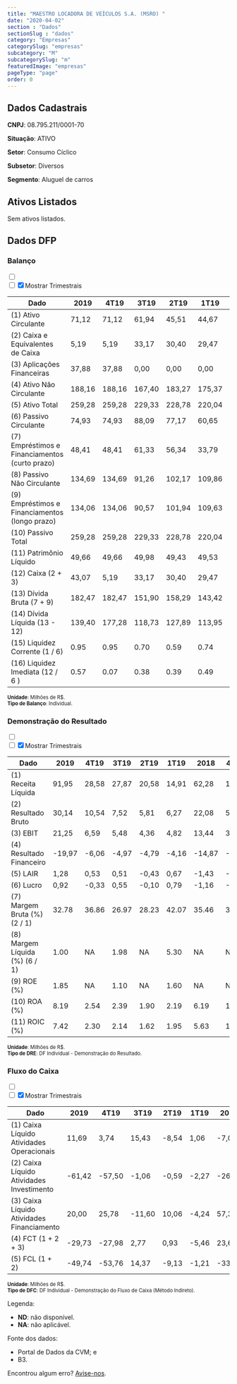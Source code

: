 ```yaml
---  
title: "MAESTRO LOCADORA DE VEÍCULOS S.A. (MSRO) "  
date: "2020-04-02"  
section : "Dados"  
sectionSlug : "dados"  
category: "Empresas"  
categorySlug: "empresas"  
subcategory: "M"  
subcategorySlug: "m"  
featuredImage: "empresas"  
pageType: "page"  
order: 0  
---
```



## Dados Cadastrais


**CNPJ**: 08.795.211/0001-70

**Situação**: ATIVO

**Setor**: Consumo Cíclico

**Subsetor**: Diversos

**Segmento**: Aluguel de carros


## Ativos Listados


Sem ativos listados.




## Dados DFP

### Balanço
  
<input type='checkbox' class='toggleCommand' id='toggleBalanco' name='toggleBalanco'>  
<div class='filter-group-balanco'>  
<div class='check_button_balanco'>  
<label for='toggleBalanco'>  
<input type='checkbox' data-filter-col='trimBalanco'><input type='checkbox' data-filter-col='trimBalanco' checked><span>Mostrar Trimestrais</span>  
</label>  
</div>  
</div>  
<div class='overflow balancoTableWrapper'>  
<table class='balancoTable'>  
<thead>  
<tr>  
<th class='dataHeader fixedLeftColumn'>Dado</th>  
<th>2019</th>  
<th class='trimHeader' data-col='trimBalanco'>4T19</th>  
<th class='trimHeader' data-col='trimBalanco'>3T19</th>  
<th class='trimHeader' data-col='trimBalanco'>2T19</th>  
<th class='trimHeader' data-col='trimBalanco'>1T19</th>  
<th>2018</th>  
<th class='trimHeader' data-col='trimBalanco'>4T18</th>  
<th class='trimHeader' data-col='trimBalanco'>3T18</th>  
<th class='trimHeader' data-col='trimBalanco'>2T18</th>  
<th class='trimHeader' data-col='trimBalanco'>1T18</th>  
<th>2017</th>  
<th class='trimHeader' data-col='trimBalanco'>4T17</th>  
<th class='trimHeader' data-col='trimBalanco'>3T17</th>  
<th class='trimHeader' data-col='trimBalanco'>2T17</th>  
<th class='trimHeader' data-col='trimBalanco'>1T17</th>  
<th>2016</th>  
<th class='trimHeader' data-col='trimBalanco'>4T16</th>  
<th class='trimHeader' data-col='trimBalanco'>3T16</th>  
<th class='trimHeader' data-col='trimBalanco'>2T16</th>  
<th class='trimHeader' data-col='trimBalanco'>1T16</th>  
<th>2015</th>  
<th class='trimHeader' data-col='trimBalanco'>4T15</th>  
<th class='trimHeader' data-col='trimBalanco'>3T15</th>  
<th class='trimHeader' data-col='trimBalanco'>2T15</th>  
<th class='trimHeader' data-col='trimBalanco'>1T15</th>  
<th>2014</th>  
<th class='trimHeader' data-col='trimBalanco'>4T14</th>  
<th class='trimHeader' data-col='trimBalanco'>3T14</th>  
<th class='trimHeader' data-col='trimBalanco'>2T14</th>  
<th class='trimHeader' data-col='trimBalanco'>1T14</th>  
<th>2013</th>  
<th class='trimHeader' data-col='trimBalanco'>4T13</th>  
<th class='trimHeader' data-col='trimBalanco'>3T13</th>  
<th class='trimHeader' data-col='trimBalanco'>2T13</th>  
<th class='trimHeader' data-col='trimBalanco'>1T13</th>  
</tr>  
</thead>  
<tbody>  
<tr class='trContaAtivo'>  
<td class='leftAlignCell rowDescription fixedLeftColumn'>(1) Ativo Circulante</td>  
<td>71,12</td>  
<td data-col='trimBalanco' class='trimData'>71,12</td>  
<td data-col='trimBalanco' class='trimData'>61,94</td>  
<td data-col='trimBalanco' class='trimData'>45,51</td>  
<td data-col='trimBalanco' class='trimData'>44,67</td>  
<td>48,80</td>  
<td data-col='trimBalanco' class='trimData'>48,80</td>  
<td data-col='trimBalanco' class='trimData'>48,80</td>  
<td data-col='trimBalanco' class='trimData'>56,36</td>  
<td data-col='trimBalanco' class='trimData'>21,11</td>  
<td>24,38</td>  
<td data-col='trimBalanco' class='trimData'>24,38</td>  
<td data-col='trimBalanco' class='trimData'>26,77</td>  
<td data-col='trimBalanco' class='trimData'>24,38</td>  
<td data-col='trimBalanco' class='trimData'>28,23</td>  
<td>21,02</td>  
<td data-col='trimBalanco' class='trimData'>21,02</td>  
<td data-col='trimBalanco' class='trimData'>25,55</td>  
<td data-col='trimBalanco' class='trimData'>27,58</td>  
<td data-col='trimBalanco' class='trimData'>30,43</td>  
<td>27,57</td>  
<td data-col='trimBalanco' class='trimData'>27,57</td>  
<td data-col='trimBalanco' class='trimData'>27,07</td>  
<td data-col='trimBalanco' class='trimData'>35,39</td>  
<td data-col='trimBalanco' class='trimData'>56,87</td>  
<td>25,52</td>  
<td data-col='trimBalanco' class='trimData'>25,52</td>  
<td data-col='trimBalanco' class='trimData'>25,52</td>  
<td data-col='trimBalanco' class='trimData'>25,52</td>  
<td data-col='trimBalanco' class='trimData'>25,52</td>  
<td>21,08</td>  
<td data-col='trimBalanco' class='trimData'>21,08</td>  
<td data-col='trimBalanco' class='trimData'>ND</td>  
<td data-col='trimBalanco' class='trimData'>ND</td>  
<td data-col='trimBalanco' class='trimData'>ND</td>  
</tr>  
<tr class='trContaAtivo'>  
<td class='leftAlignCell rowDescription fixedLeftColumn'>(2) Caixa e Equivalentes de Caixa</td>  
<td>5,19</td>  
<td data-col='trimBalanco' class='trimData'>5,19</td>  
<td data-col='trimBalanco' class='trimData'>33,17</td>  
<td data-col='trimBalanco' class='trimData'>30,40</td>  
<td data-col='trimBalanco' class='trimData'>29,47</td>  
<td>34,92</td>  
<td data-col='trimBalanco' class='trimData'>34,92</td>  
<td data-col='trimBalanco' class='trimData'>34,92</td>  
<td data-col='trimBalanco' class='trimData'>35,85</td>  
<td data-col='trimBalanco' class='trimData'>6,44</td>  
<td>11,24</td>  
<td data-col='trimBalanco' class='trimData'>11,24</td>  
<td data-col='trimBalanco' class='trimData'>11,58</td>  
<td data-col='trimBalanco' class='trimData'>11,24</td>  
<td data-col='trimBalanco' class='trimData'>8,96</td>  
<td>6,29</td>  
<td data-col='trimBalanco' class='trimData'>6,29</td>  
<td data-col='trimBalanco' class='trimData'>10,28</td>  
<td data-col='trimBalanco' class='trimData'>12,93</td>  
<td data-col='trimBalanco' class='trimData'>16,92</td>  
<td>13,34</td>  
<td data-col='trimBalanco' class='trimData'>13,34</td>  
<td data-col='trimBalanco' class='trimData'>12,91</td>  
<td data-col='trimBalanco' class='trimData'>22,21</td>  
<td data-col='trimBalanco' class='trimData'>43,18</td>  
<td>9,97</td>  
<td data-col='trimBalanco' class='trimData'>9,97</td>  
<td data-col='trimBalanco' class='trimData'>9,97</td>  
<td data-col='trimBalanco' class='trimData'>9,97</td>  
<td data-col='trimBalanco' class='trimData'>9,97</td>  
<td>7,57</td>  
<td data-col='trimBalanco' class='trimData'>7,57</td>  
<td data-col='trimBalanco' class='trimData'>ND</td>  
<td data-col='trimBalanco' class='trimData'>ND</td>  
<td data-col='trimBalanco' class='trimData'>ND</td>  
</tr>  
<tr class='trContaAtivo'>  
<td class='leftAlignCell rowDescription fixedLeftColumn'>(3) Aplicações Financeiras</td>  
<td>37,88</td>  
<td data-col='trimBalanco' class='trimData'>37,88</td>  
<td data-col='trimBalanco' class='trimData'>0,00</td>  
<td data-col='trimBalanco' class='trimData'>0,00</td>  
<td data-col='trimBalanco' class='trimData'>0,00</td>  
<td>0,00</td>  
<td data-col='trimBalanco' class='trimData'>0,00</td>  
<td data-col='trimBalanco' class='trimData'>0,00</td>  
<td data-col='trimBalanco' class='trimData'>7,42</td>  
<td data-col='trimBalanco' class='trimData'>0,90</td>  
<td>0,90</td>  
<td data-col='trimBalanco' class='trimData'>0,90</td>  
<td data-col='trimBalanco' class='trimData'>0,00</td>  
<td data-col='trimBalanco' class='trimData'>0,90</td>  
<td data-col='trimBalanco' class='trimData'>0,10</td>  
<td>0,07</td>  
<td data-col='trimBalanco' class='trimData'>0,07</td>  
<td data-col='trimBalanco' class='trimData'>0,07</td>  
<td data-col='trimBalanco' class='trimData'>0,21</td>  
<td data-col='trimBalanco' class='trimData'>0,20</td>  
<td>0,97</td>  
<td data-col='trimBalanco' class='trimData'>0,97</td>  
<td data-col='trimBalanco' class='trimData'>0,88</td>  
<td data-col='trimBalanco' class='trimData'>1,16</td>  
<td data-col='trimBalanco' class='trimData'>1,77</td>  
<td>6,61</td>  
<td data-col='trimBalanco' class='trimData'>6,61</td>  
<td data-col='trimBalanco' class='trimData'>6,61</td>  
<td data-col='trimBalanco' class='trimData'>6,61</td>  
<td data-col='trimBalanco' class='trimData'>6,61</td>  
<td>4,74</td>  
<td data-col='trimBalanco' class='trimData'>4,74</td>  
<td data-col='trimBalanco' class='trimData'>ND</td>  
<td data-col='trimBalanco' class='trimData'>ND</td>  
<td data-col='trimBalanco' class='trimData'>ND</td>  
</tr>  
<tr class='trContaAtivo'>  
<td class='leftAlignCell rowDescription fixedLeftColumn'>(4) Ativo Não Circulante</td>  
<td>188,16</td>  
<td data-col='trimBalanco' class='trimData'>188,16</td>  
<td data-col='trimBalanco' class='trimData'>167,40</td>  
<td data-col='trimBalanco' class='trimData'>183,27</td>  
<td data-col='trimBalanco' class='trimData'>175,37</td>  
<td>168,17</td>  
<td data-col='trimBalanco' class='trimData'>168,17</td>  
<td data-col='trimBalanco' class='trimData'>168,17</td>  
<td data-col='trimBalanco' class='trimData'>125,59</td>  
<td data-col='trimBalanco' class='trimData'>111,16</td>  
<td>111,94</td>  
<td data-col='trimBalanco' class='trimData'>111,94</td>  
<td data-col='trimBalanco' class='trimData'>105,61</td>  
<td data-col='trimBalanco' class='trimData'>111,94</td>  
<td data-col='trimBalanco' class='trimData'>96,40</td>  
<td>100,56</td>  
<td data-col='trimBalanco' class='trimData'>100,56</td>  
<td data-col='trimBalanco' class='trimData'>91,01</td>  
<td data-col='trimBalanco' class='trimData'>93,10</td>  
<td data-col='trimBalanco' class='trimData'>75,83</td>  
<td>80,16</td>  
<td data-col='trimBalanco' class='trimData'>80,16</td>  
<td data-col='trimBalanco' class='trimData'>81,37</td>  
<td data-col='trimBalanco' class='trimData'>81,21</td>  
<td data-col='trimBalanco' class='trimData'>75,73</td>  
<td>73,86</td>  
<td data-col='trimBalanco' class='trimData'>73,86</td>  
<td data-col='trimBalanco' class='trimData'>73,86</td>  
<td data-col='trimBalanco' class='trimData'>73,86</td>  
<td data-col='trimBalanco' class='trimData'>73,86</td>  
<td>67,86</td>  
<td data-col='trimBalanco' class='trimData'>67,86</td>  
<td data-col='trimBalanco' class='trimData'>ND</td>  
<td data-col='trimBalanco' class='trimData'>ND</td>  
<td data-col='trimBalanco' class='trimData'>ND</td>  
</tr>  
<tr class='trContaAtivo'>  
<td class='leftAlignCell rowDescription fixedLeftColumn'>(5) Ativo Total</td>  
<td>259,28</td>  
<td data-col='trimBalanco' class='trimData'>259,28</td>  
<td data-col='trimBalanco' class='trimData'>229,33</td>  
<td data-col='trimBalanco' class='trimData'>228,78</td>  
<td data-col='trimBalanco' class='trimData'>220,04</td>  
<td>216,97</td>  
<td data-col='trimBalanco' class='trimData'>216,97</td>  
<td data-col='trimBalanco' class='trimData'>216,97</td>  
<td data-col='trimBalanco' class='trimData'>181,96</td>  
<td data-col='trimBalanco' class='trimData'>132,27</td>  
<td>136,31</td>  
<td data-col='trimBalanco' class='trimData'>136,31</td>  
<td data-col='trimBalanco' class='trimData'>132,39</td>  
<td data-col='trimBalanco' class='trimData'>136,31</td>  
<td data-col='trimBalanco' class='trimData'>124,64</td>  
<td>121,58</td>  
<td data-col='trimBalanco' class='trimData'>121,58</td>  
<td data-col='trimBalanco' class='trimData'>116,56</td>  
<td data-col='trimBalanco' class='trimData'>120,68</td>  
<td data-col='trimBalanco' class='trimData'>106,26</td>  
<td>107,73</td>  
<td data-col='trimBalanco' class='trimData'>107,73</td>  
<td data-col='trimBalanco' class='trimData'>108,44</td>  
<td data-col='trimBalanco' class='trimData'>116,60</td>  
<td data-col='trimBalanco' class='trimData'>132,60</td>  
<td>99,38</td>  
<td data-col='trimBalanco' class='trimData'>99,38</td>  
<td data-col='trimBalanco' class='trimData'>99,38</td>  
<td data-col='trimBalanco' class='trimData'>99,38</td>  
<td data-col='trimBalanco' class='trimData'>99,38</td>  
<td>88,94</td>  
<td data-col='trimBalanco' class='trimData'>88,94</td>  
<td data-col='trimBalanco' class='trimData'>ND</td>  
<td data-col='trimBalanco' class='trimData'>ND</td>  
<td data-col='trimBalanco' class='trimData'>ND</td>  
</tr>  
<tr class='trContaPassivo'>  
<td class='leftAlignCell rowDescription fixedLeftColumn'>(6) Passivo Circulante</td>  
<td>74,93</td>  
<td data-col='trimBalanco' class='trimData'>74,93</td>  
<td data-col='trimBalanco' class='trimData'>88,09</td>  
<td data-col='trimBalanco' class='trimData'>77,17</td>  
<td data-col='trimBalanco' class='trimData'>60,65</td>  
<td>51,42</td>  
<td data-col='trimBalanco' class='trimData'>51,42</td>  
<td data-col='trimBalanco' class='trimData'>51,42</td>  
<td data-col='trimBalanco' class='trimData'>56,31</td>  
<td data-col='trimBalanco' class='trimData'>42,14</td>  
<td>42,62</td>  
<td data-col='trimBalanco' class='trimData'>42,62</td>  
<td data-col='trimBalanco' class='trimData'>41,16</td>  
<td data-col='trimBalanco' class='trimData'>42,62</td>  
<td data-col='trimBalanco' class='trimData'>30,84</td>  
<td>26,15</td>  
<td data-col='trimBalanco' class='trimData'>26,15</td>  
<td data-col='trimBalanco' class='trimData'>27,18</td>  
<td data-col='trimBalanco' class='trimData'>26,70</td>  
<td data-col='trimBalanco' class='trimData'>21,36</td>  
<td>20,67</td>  
<td data-col='trimBalanco' class='trimData'>20,67</td>  
<td data-col='trimBalanco' class='trimData'>20,26</td>  
<td data-col='trimBalanco' class='trimData'>22,03</td>  
<td data-col='trimBalanco' class='trimData'>30,45</td>  
<td>37,73</td>  
<td data-col='trimBalanco' class='trimData'>37,73</td>  
<td data-col='trimBalanco' class='trimData'>37,73</td>  
<td data-col='trimBalanco' class='trimData'>37,73</td>  
<td data-col='trimBalanco' class='trimData'>37,73</td>  
<td>39,49</td>  
<td data-col='trimBalanco' class='trimData'>39,49</td>  
<td data-col='trimBalanco' class='trimData'>ND</td>  
<td data-col='trimBalanco' class='trimData'>ND</td>  
<td data-col='trimBalanco' class='trimData'>ND</td>  
</tr>  
<tr class='trContaPassivo'>  
<td class='leftAlignCell rowDescription fixedLeftColumn'>(7) Empréstimos e Financiamentos (curto prazo)</td>  
<td>48,41</td>  
<td data-col='trimBalanco' class='trimData'>48,41</td>  
<td data-col='trimBalanco' class='trimData'>61,33</td>  
<td data-col='trimBalanco' class='trimData'>56,34</td>  
<td data-col='trimBalanco' class='trimData'>33,79</td>  
<td>27,31</td>  
<td data-col='trimBalanco' class='trimData'>27,31</td>  
<td data-col='trimBalanco' class='trimData'>27,31</td>  
<td data-col='trimBalanco' class='trimData'>40,83</td>  
<td data-col='trimBalanco' class='trimData'>35,45</td>  
<td>33,25</td>  
<td data-col='trimBalanco' class='trimData'>33,25</td>  
<td data-col='trimBalanco' class='trimData'>28,16</td>  
<td data-col='trimBalanco' class='trimData'>33,25</td>  
<td data-col='trimBalanco' class='trimData'>23,80</td>  
<td>23,26</td>  
<td data-col='trimBalanco' class='trimData'>23,26</td>  
<td data-col='trimBalanco' class='trimData'>23,63</td>  
<td data-col='trimBalanco' class='trimData'>23,18</td>  
<td data-col='trimBalanco' class='trimData'>18,31</td>  
<td>17,01</td>  
<td data-col='trimBalanco' class='trimData'>17,01</td>  
<td data-col='trimBalanco' class='trimData'>16,83</td>  
<td data-col='trimBalanco' class='trimData'>18,59</td>  
<td data-col='trimBalanco' class='trimData'>24,97</td>  
<td>34,98</td>  
<td data-col='trimBalanco' class='trimData'>34,98</td>  
<td data-col='trimBalanco' class='trimData'>34,98</td>  
<td data-col='trimBalanco' class='trimData'>34,98</td>  
<td data-col='trimBalanco' class='trimData'>34,98</td>  
<td>37,91</td>  
<td data-col='trimBalanco' class='trimData'>37,91</td>  
<td data-col='trimBalanco' class='trimData'>ND</td>  
<td data-col='trimBalanco' class='trimData'>ND</td>  
<td data-col='trimBalanco' class='trimData'>ND</td>  
</tr>  
<tr class='trContaPassivo'>  
<td class='leftAlignCell rowDescription fixedLeftColumn'>(8) Passivo Não Circulante</td>  
<td>134,69</td>  
<td data-col='trimBalanco' class='trimData'>134,69</td>  
<td data-col='trimBalanco' class='trimData'>91,26</td>  
<td data-col='trimBalanco' class='trimData'>102,17</td>  
<td data-col='trimBalanco' class='trimData'>109,86</td>  
<td>116,81</td>  
<td data-col='trimBalanco' class='trimData'>116,81</td>  
<td data-col='trimBalanco' class='trimData'>116,81</td>  
<td data-col='trimBalanco' class='trimData'>75,75</td>  
<td data-col='trimBalanco' class='trimData'>39,50</td>  
<td>43,79</td>  
<td data-col='trimBalanco' class='trimData'>43,79</td>  
<td data-col='trimBalanco' class='trimData'>41,09</td>  
<td data-col='trimBalanco' class='trimData'>43,79</td>  
<td data-col='trimBalanco' class='trimData'>43,89</td>  
<td>45,91</td>  
<td data-col='trimBalanco' class='trimData'>45,91</td>  
<td data-col='trimBalanco' class='trimData'>55,84</td>  
<td data-col='trimBalanco' class='trimData'>59,46</td>  
<td data-col='trimBalanco' class='trimData'>49,50</td>  
<td>50,36</td>  
<td data-col='trimBalanco' class='trimData'>50,36</td>  
<td data-col='trimBalanco' class='trimData'>46,98</td>  
<td data-col='trimBalanco' class='trimData'>50,86</td>  
<td data-col='trimBalanco' class='trimData'>55,96</td>  
<td>16,27</td>  
<td data-col='trimBalanco' class='trimData'>16,27</td>  
<td data-col='trimBalanco' class='trimData'>16,27</td>  
<td data-col='trimBalanco' class='trimData'>16,27</td>  
<td data-col='trimBalanco' class='trimData'>16,27</td>  
<td>26,57</td>  
<td data-col='trimBalanco' class='trimData'>26,57</td>  
<td data-col='trimBalanco' class='trimData'>ND</td>  
<td data-col='trimBalanco' class='trimData'>ND</td>  
<td data-col='trimBalanco' class='trimData'>ND</td>  
</tr>  
<tr class='trContaPassivo'>  
<td class='leftAlignCell rowDescription fixedLeftColumn'>(9) Empréstimos e Financiamentos (longo prazo)</td>  
<td>134,06</td>  
<td data-col='trimBalanco' class='trimData'>134,06</td>  
<td data-col='trimBalanco' class='trimData'>90,57</td>  
<td data-col='trimBalanco' class='trimData'>101,94</td>  
<td data-col='trimBalanco' class='trimData'>109,63</td>  
<td>116,53</td>  
<td data-col='trimBalanco' class='trimData'>116,53</td>  
<td data-col='trimBalanco' class='trimData'>116,53</td>  
<td data-col='trimBalanco' class='trimData'>75,30</td>  
<td data-col='trimBalanco' class='trimData'>39,03</td>  
<td>43,32</td>  
<td data-col='trimBalanco' class='trimData'>43,32</td>  
<td data-col='trimBalanco' class='trimData'>41,07</td>  
<td data-col='trimBalanco' class='trimData'>43,32</td>  
<td data-col='trimBalanco' class='trimData'>43,85</td>  
<td>45,81</td>  
<td data-col='trimBalanco' class='trimData'>45,81</td>  
<td data-col='trimBalanco' class='trimData'>51,06</td>  
<td data-col='trimBalanco' class='trimData'>55,57</td>  
<td data-col='trimBalanco' class='trimData'>46,38</td>  
<td>47,98</td>  
<td data-col='trimBalanco' class='trimData'>47,98</td>  
<td data-col='trimBalanco' class='trimData'>46,87</td>  
<td data-col='trimBalanco' class='trimData'>50,75</td>  
<td data-col='trimBalanco' class='trimData'>55,71</td>  
<td>16,03</td>  
<td data-col='trimBalanco' class='trimData'>16,03</td>  
<td data-col='trimBalanco' class='trimData'>16,03</td>  
<td data-col='trimBalanco' class='trimData'>16,03</td>  
<td data-col='trimBalanco' class='trimData'>16,03</td>  
<td>26,32</td>  
<td data-col='trimBalanco' class='trimData'>26,32</td>  
<td data-col='trimBalanco' class='trimData'>ND</td>  
<td data-col='trimBalanco' class='trimData'>ND</td>  
<td data-col='trimBalanco' class='trimData'>ND</td>  
</tr>  
<tr class='trContaPassivo'>  
<td class='leftAlignCell rowDescription fixedLeftColumn'>(10) Passivo Total</td>  
<td>259,28</td>  
<td data-col='trimBalanco' class='trimData'>259,28</td>  
<td data-col='trimBalanco' class='trimData'>229,33</td>  
<td data-col='trimBalanco' class='trimData'>228,78</td>  
<td data-col='trimBalanco' class='trimData'>220,04</td>  
<td>216,97</td>  
<td data-col='trimBalanco' class='trimData'>216,97</td>  
<td data-col='trimBalanco' class='trimData'>216,97</td>  
<td data-col='trimBalanco' class='trimData'>181,96</td>  
<td data-col='trimBalanco' class='trimData'>132,27</td>  
<td>136,31</td>  
<td data-col='trimBalanco' class='trimData'>136,31</td>  
<td data-col='trimBalanco' class='trimData'>132,39</td>  
<td data-col='trimBalanco' class='trimData'>136,31</td>  
<td data-col='trimBalanco' class='trimData'>124,64</td>  
<td>121,58</td>  
<td data-col='trimBalanco' class='trimData'>121,58</td>  
<td data-col='trimBalanco' class='trimData'>116,56</td>  
<td data-col='trimBalanco' class='trimData'>120,68</td>  
<td data-col='trimBalanco' class='trimData'>106,26</td>  
<td>107,73</td>  
<td data-col='trimBalanco' class='trimData'>107,73</td>  
<td data-col='trimBalanco' class='trimData'>108,44</td>  
<td data-col='trimBalanco' class='trimData'>116,60</td>  
<td data-col='trimBalanco' class='trimData'>132,60</td>  
<td>99,38</td>  
<td data-col='trimBalanco' class='trimData'>99,38</td>  
<td data-col='trimBalanco' class='trimData'>99,38</td>  
<td data-col='trimBalanco' class='trimData'>99,38</td>  
<td data-col='trimBalanco' class='trimData'>99,38</td>  
<td>88,94</td>  
<td data-col='trimBalanco' class='trimData'>88,94</td>  
<td data-col='trimBalanco' class='trimData'>ND</td>  
<td data-col='trimBalanco' class='trimData'>ND</td>  
<td data-col='trimBalanco' class='trimData'>ND</td>  
</tr>  
<tr class='trContaPassivo'>  
<td class='leftAlignCell rowDescription fixedLeftColumn'>(11) Patrimônio Líquido</td>  
<td>49,66</td>  
<td data-col='trimBalanco' class='trimData'>49,66</td>  
<td data-col='trimBalanco' class='trimData'>49,98</td>  
<td data-col='trimBalanco' class='trimData'>49,43</td>  
<td data-col='trimBalanco' class='trimData'>49,53</td>  
<td>48,74</td>  
<td data-col='trimBalanco' class='trimData'>48,74</td>  
<td data-col='trimBalanco' class='trimData'>48,74</td>  
<td data-col='trimBalanco' class='trimData'>49,89</td>  
<td data-col='trimBalanco' class='trimData'>50,63</td>  
<td>49,90</td>  
<td data-col='trimBalanco' class='trimData'>49,90</td>  
<td data-col='trimBalanco' class='trimData'>50,14</td>  
<td data-col='trimBalanco' class='trimData'>49,90</td>  
<td data-col='trimBalanco' class='trimData'>49,90</td>  
<td>49,52</td>  
<td data-col='trimBalanco' class='trimData'>49,52</td>  
<td data-col='trimBalanco' class='trimData'>33,55</td>  
<td data-col='trimBalanco' class='trimData'>34,52</td>  
<td data-col='trimBalanco' class='trimData'>35,40</td>  
<td>36,70</td>  
<td data-col='trimBalanco' class='trimData'>36,70</td>  
<td data-col='trimBalanco' class='trimData'>41,20</td>  
<td data-col='trimBalanco' class='trimData'>43,71</td>  
<td data-col='trimBalanco' class='trimData'>46,20</td>  
<td>45,38</td>  
<td data-col='trimBalanco' class='trimData'>45,38</td>  
<td data-col='trimBalanco' class='trimData'>45,38</td>  
<td data-col='trimBalanco' class='trimData'>45,38</td>  
<td data-col='trimBalanco' class='trimData'>45,38</td>  
<td>22,88</td>  
<td data-col='trimBalanco' class='trimData'>22,88</td>  
<td data-col='trimBalanco' class='trimData'>ND</td>  
<td data-col='trimBalanco' class='trimData'>ND</td>  
<td data-col='trimBalanco' class='trimData'>ND</td>  
</tr>  
<tr>  
<td class='leftAlignCell rowDescription fixedLeftColumn'>(12) Caixa (2 + 3)</td>  
<td class='positiveNumber'>43,07</td>  
<td class='positiveNumber trimData' data-col='trimBalanco'>5,19</td>  
<td class='positiveNumber trimData' data-col='trimBalanco'>33,17</td>  
<td class='positiveNumber trimData' data-col='trimBalanco'>30,40</td>  
<td class='positiveNumber trimData' data-col='trimBalanco'>29,47</td>  
<td class='positiveNumber'>34,92</td>  
<td class='positiveNumber trimData' data-col='trimBalanco'>34,92</td>  
<td class='positiveNumber trimData' data-col='trimBalanco'>34,92</td>  
<td class='positiveNumber trimData' data-col='trimBalanco'>35,85</td>  
<td class='positiveNumber trimData' data-col='trimBalanco'>6,44</td>  
<td class='positiveNumber'>12,14</td>  
<td class='positiveNumber trimData' data-col='trimBalanco'>11,24</td>  
<td class='positiveNumber trimData' data-col='trimBalanco'>11,58</td>  
<td class='positiveNumber trimData' data-col='trimBalanco'>11,24</td>  
<td class='positiveNumber trimData' data-col='trimBalanco'>8,96</td>  
<td class='positiveNumber'>6,37</td>  
<td class='positiveNumber trimData' data-col='trimBalanco'>6,29</td>  
<td class='positiveNumber trimData' data-col='trimBalanco'>10,28</td>  
<td class='positiveNumber trimData' data-col='trimBalanco'>12,93</td>  
<td class='positiveNumber trimData' data-col='trimBalanco'>16,92</td>  
<td class='positiveNumber'>14,31</td>  
<td class='positiveNumber trimData' data-col='trimBalanco'>13,34</td>  
<td class='positiveNumber trimData' data-col='trimBalanco'>12,91</td>  
<td class='positiveNumber trimData' data-col='trimBalanco'>22,21</td>  
<td class='positiveNumber trimData' data-col='trimBalanco'>43,18</td>  
<td class='positiveNumber'>16,58</td>  
<td class='positiveNumber trimData' data-col='trimBalanco'>9,97</td>  
<td class='positiveNumber trimData' data-col='trimBalanco'>9,97</td>  
<td class='positiveNumber trimData' data-col='trimBalanco'>9,97</td>  
<td class='positiveNumber trimData' data-col='trimBalanco'>9,97</td>  
<td class='positiveNumber'>12,31</td>  
<td class='positiveNumber trimData' data-col='trimBalanco'>7,57</td>  
<td data-col='trimBalanco' class='trimData'>ND</td>  
<td data-col='trimBalanco' class='trimData'>ND</td>  
<td data-col='trimBalanco' class='trimData'>ND</td>  
</tr>  
<tr class='trDividaBruta'>  
<td class='leftAlignCell rowDescription fixedLeftColumn'>(13) Dívida Bruta (7 + 9)</td>  
<td class='negativeNumber'>182,47</td>  
<td class='negativeNumber trimData' data-col='trimBalanco'>182,47</td>  
<td class='negativeNumber trimData' data-col='trimBalanco'>151,90</td>  
<td class='negativeNumber trimData' data-col='trimBalanco'>158,29</td>  
<td class='negativeNumber trimData' data-col='trimBalanco'>143,42</td>  
<td class='negativeNumber'>143,84</td>  
<td class='negativeNumber trimData' data-col='trimBalanco'>143,84</td>  
<td class='negativeNumber trimData' data-col='trimBalanco'>143,84</td>  
<td class='negativeNumber trimData' data-col='trimBalanco'>116,12</td>  
<td class='negativeNumber trimData' data-col='trimBalanco'>74,48</td>  
<td class='negativeNumber'>76,57</td>  
<td class='negativeNumber trimData' data-col='trimBalanco'>76,57</td>  
<td class='negativeNumber trimData' data-col='trimBalanco'>69,24</td>  
<td class='negativeNumber trimData' data-col='trimBalanco'>76,57</td>  
<td class='negativeNumber trimData' data-col='trimBalanco'>67,65</td>  
<td class='negativeNumber'>69,07</td>  
<td class='negativeNumber trimData' data-col='trimBalanco'>69,07</td>  
<td class='negativeNumber trimData' data-col='trimBalanco'>74,69</td>  
<td class='negativeNumber trimData' data-col='trimBalanco'>78,75</td>  
<td class='negativeNumber trimData' data-col='trimBalanco'>64,69</td>  
<td class='negativeNumber'>64,99</td>  
<td class='negativeNumber trimData' data-col='trimBalanco'>64,99</td>  
<td class='negativeNumber trimData' data-col='trimBalanco'>63,70</td>  
<td class='negativeNumber trimData' data-col='trimBalanco'>69,34</td>  
<td class='negativeNumber trimData' data-col='trimBalanco'>80,68</td>  
<td class='negativeNumber'>51,00</td>  
<td class='negativeNumber trimData' data-col='trimBalanco'>51,00</td>  
<td class='negativeNumber trimData' data-col='trimBalanco'>51,00</td>  
<td class='negativeNumber trimData' data-col='trimBalanco'>51,00</td>  
<td class='negativeNumber trimData' data-col='trimBalanco'>51,00</td>  
<td class='negativeNumber'>64,22</td>  
<td class='negativeNumber trimData' data-col='trimBalanco'>64,22</td>  
<td data-col='trimBalanco' class='trimData'>ND</td>  
<td data-col='trimBalanco' class='trimData'>ND</td>  
<td data-col='trimBalanco' class='trimData'>ND</td>  
</tr>  
<tr>  
<td class='leftAlignCell rowDescription fixedLeftColumn'>(14) Dívida Líquida  (13 - 12)</td>  
<td class='negativeNumber'>139,40</td>  
<td class='negativeNumber trimData' data-col='trimBalanco'>177,28</td>  
<td class='negativeNumber trimData' data-col='trimBalanco'>118,73</td>  
<td class='negativeNumber trimData' data-col='trimBalanco'>127,89</td>  
<td class='negativeNumber trimData' data-col='trimBalanco'>113,95</td>  
<td class='negativeNumber'>108,91</td>  
<td class='negativeNumber trimData' data-col='trimBalanco'>108,91</td>  
<td class='negativeNumber trimData' data-col='trimBalanco'>108,91</td>  
<td class='negativeNumber trimData' data-col='trimBalanco'>80,28</td>  
<td class='negativeNumber trimData' data-col='trimBalanco'>68,04</td>  
<td class='negativeNumber'>64,43</td>  
<td class='negativeNumber trimData' data-col='trimBalanco'>65,33</td>  
<td class='negativeNumber trimData' data-col='trimBalanco'>57,66</td>  
<td class='negativeNumber trimData' data-col='trimBalanco'>65,33</td>  
<td class='negativeNumber trimData' data-col='trimBalanco'>58,68</td>  
<td class='negativeNumber'>62,70</td>  
<td class='negativeNumber trimData' data-col='trimBalanco'>62,78</td>  
<td class='negativeNumber trimData' data-col='trimBalanco'>64,41</td>  
<td class='negativeNumber trimData' data-col='trimBalanco'>65,82</td>  
<td class='negativeNumber trimData' data-col='trimBalanco'>47,77</td>  
<td class='negativeNumber'>50,69</td>  
<td class='negativeNumber trimData' data-col='trimBalanco'>51,65</td>  
<td class='negativeNumber trimData' data-col='trimBalanco'>50,78</td>  
<td class='negativeNumber trimData' data-col='trimBalanco'>47,12</td>  
<td class='negativeNumber trimData' data-col='trimBalanco'>37,50</td>  
<td class='negativeNumber'>34,43</td>  
<td class='negativeNumber trimData' data-col='trimBalanco'>41,03</td>  
<td class='negativeNumber trimData' data-col='trimBalanco'>41,03</td>  
<td class='negativeNumber trimData' data-col='trimBalanco'>41,03</td>  
<td class='negativeNumber trimData' data-col='trimBalanco'>41,03</td>  
<td class='negativeNumber'>51,91</td>  
<td class='negativeNumber trimData' data-col='trimBalanco'>56,65</td>  
<td data-col='trimBalanco' class='trimData'>ND</td>  
<td data-col='trimBalanco' class='trimData'>ND</td>  
<td data-col='trimBalanco' class='trimData'>ND</td>  
</tr>  
<tr>  
<td class='leftAlignCell rowDescription fixedLeftColumn'>(15) Liquidez Corrente (1 / 6)</td>  
<td>0.95</td>  
<td data-col='trimBalanco' class='trimData'>0.95</td>  
<td data-col='trimBalanco' class='trimData'>0.70</td>  
<td data-col='trimBalanco' class='trimData'>0.59</td>  
<td data-col='trimBalanco' class='trimData'>0.74</td>  
<td>0.95</td>  
<td data-col='trimBalanco' class='trimData'>0.95</td>  
<td data-col='trimBalanco' class='trimData'>0.95</td>  
<td data-col='trimBalanco' class='trimData'>1.00</td>  
<td data-col='trimBalanco' class='trimData'>0.50</td>  
<td>0.57</td>  
<td data-col='trimBalanco' class='trimData'>0.57</td>  
<td data-col='trimBalanco' class='trimData'>0.65</td>  
<td data-col='trimBalanco' class='trimData'>0.57</td>  
<td data-col='trimBalanco' class='trimData'>0.92</td>  
<td>0.80</td>  
<td data-col='trimBalanco' class='trimData'>0.80</td>  
<td data-col='trimBalanco' class='trimData'>0.94</td>  
<td data-col='trimBalanco' class='trimData'>1.03</td>  
<td data-col='trimBalanco' class='trimData'>1.42</td>  
<td>1.33</td>  
<td data-col='trimBalanco' class='trimData'>1.33</td>  
<td data-col='trimBalanco' class='trimData'>1.34</td>  
<td data-col='trimBalanco' class='trimData'>1.61</td>  
<td data-col='trimBalanco' class='trimData'>1.87</td>  
<td>0.68</td>  
<td data-col='trimBalanco' class='trimData'>0.68</td>  
<td data-col='trimBalanco' class='trimData'>0.68</td>  
<td data-col='trimBalanco' class='trimData'>0.68</td>  
<td data-col='trimBalanco' class='trimData'>0.68</td>  
<td>0.53</td>  
<td data-col='trimBalanco' class='trimData'>0.53</td>  
<td data-col='trimBalanco' class='trimData'>ND</td>  
<td data-col='trimBalanco' class='trimData'>ND</td>  
<td data-col='trimBalanco' class='trimData'>ND</td>  
</tr>  
<tr>  
<td class='leftAlignCell rowDescription fixedLeftColumn'>(16) Liquidez Imediata  (12 / 6 )</td>  
<td>0.57</td>  
<td data-col='trimBalanco' class='trimData'>0.07</td>  
<td data-col='trimBalanco' class='trimData'>0.38</td>  
<td data-col='trimBalanco' class='trimData'>0.39</td>  
<td data-col='trimBalanco' class='trimData'>0.49</td>  
<td>0.68</td>  
<td data-col='trimBalanco' class='trimData'>0.68</td>  
<td data-col='trimBalanco' class='trimData'>0.68</td>  
<td data-col='trimBalanco' class='trimData'>0.64</td>  
<td data-col='trimBalanco' class='trimData'>0.15</td>  
<td>0.28</td>  
<td data-col='trimBalanco' class='trimData'>0.26</td>  
<td data-col='trimBalanco' class='trimData'>0.28</td>  
<td data-col='trimBalanco' class='trimData'>0.26</td>  
<td data-col='trimBalanco' class='trimData'>0.29</td>  
<td>0.24</td>  
<td data-col='trimBalanco' class='trimData'>0.24</td>  
<td data-col='trimBalanco' class='trimData'>0.38</td>  
<td data-col='trimBalanco' class='trimData'>0.48</td>  
<td data-col='trimBalanco' class='trimData'>0.79</td>  
<td>0.69</td>  
<td data-col='trimBalanco' class='trimData'>0.65</td>  
<td data-col='trimBalanco' class='trimData'>0.64</td>  
<td data-col='trimBalanco' class='trimData'>1.01</td>  
<td data-col='trimBalanco' class='trimData'>1.42</td>  
<td>0.44</td>  
<td data-col='trimBalanco' class='trimData'>0.26</td>  
<td data-col='trimBalanco' class='trimData'>0.26</td>  
<td data-col='trimBalanco' class='trimData'>0.26</td>  
<td data-col='trimBalanco' class='trimData'>0.26</td>  
<td>0.31</td>  
<td data-col='trimBalanco' class='trimData'>0.19</td>  
<td data-col='trimBalanco' class='trimData'>ND</td>  
<td data-col='trimBalanco' class='trimData'>ND</td>  
<td data-col='trimBalanco' class='trimData'>ND</td>  
</tr>  
</tbody>  
</table>  
</div>  
<p style='font-size:0.7rem; margin:0px;'><strong>Unidade</strong>: Milhões de R$.</p>  
<p style='font-size:0.7rem; margin:0px;'><strong>Tipo de Balanço</strong>: Individual.</p>


### Demonstração do Resultado
  
<input type='checkbox' class='toggleCommand' id='toggleDRE' name='toggleDRE'>  
<div class='filter-group-dre'>  
<div class='check_button_dre'>  
<label for='toggleDRE'>  
<input type='checkbox' data-filter-col='trimDRE'><input type='checkbox' data-filter-col='trimDRE' checked><span>Mostrar Trimestrais</span>  
</label>  
</div>  
</div>  
<div class='overflow balancoTableWrapper'>  
<table class='balancoTable'>  
<thead>  
<tr>  
<th class='dataHeader fixedLeftColumn'>Dado</th>  
<th>2019</th>  
<th class='trimHeader' data-col='trimDRE'>4T19</th>  
<th class='trimHeader' data-col='trimDRE'>3T19</th>  
<th class='trimHeader' data-col='trimDRE'>2T19</th>  
<th class='trimHeader' data-col='trimDRE'>1T19</th>  
<th>2018</th>  
<th class='trimHeader' data-col='trimDRE'>4T18</th>  
<th class='trimHeader' data-col='trimDRE'>3T18</th>  
<th class='trimHeader' data-col='trimDRE'>2T18</th>  
<th class='trimHeader' data-col='trimDRE'>1T18</th>  
<th>2017</th>  
<th class='trimHeader' data-col='trimDRE'>4T17</th>  
<th class='trimHeader' data-col='trimDRE'>3T17</th>  
<th class='trimHeader' data-col='trimDRE'>2T17</th>  
<th class='trimHeader' data-col='trimDRE'>1T17</th>  
<th>2016</th>  
<th class='trimHeader' data-col='trimDRE'>4T16</th>  
<th class='trimHeader' data-col='trimDRE'>3T16</th>  
<th class='trimHeader' data-col='trimDRE'>2T16</th>  
<th class='trimHeader' data-col='trimDRE'>1T16</th>  
<th>2015</th>  
<th class='trimHeader' data-col='trimDRE'>4T15</th>  
<th class='trimHeader' data-col='trimDRE'>3T15</th>  
<th class='trimHeader' data-col='trimDRE'>2T15</th>  
<th class='trimHeader' data-col='trimDRE'>1T15</th>  
<th>2014</th>  
<th class='trimHeader' data-col='trimDRE'>4T14</th>  
<th class='trimHeader' data-col='trimDRE'>3T14</th>  
<th class='trimHeader' data-col='trimDRE'>2T14</th>  
<th class='trimHeader' data-col='trimDRE'>1T14</th>  
<th>2013</th>  
<th class='trimHeader' data-col='trimDRE'>4T13</th>  
<th class='trimHeader' data-col='trimDRE'>3T13</th>  
<th class='trimHeader' data-col='trimDRE'>2T13</th>  
<th class='trimHeader' data-col='trimDRE'>1T13</th>  
</tr>  
</thead>  
<tbody>  
<tr class='trDRE'>  
<td class='leftAlignCell rowDescription fixedLeftColumn'>(1) Receita Líquida</td>  
<td>91,95</td>  
<td data-col='trimDRE' class='trimData' >28,58</td>  
<td data-col='trimDRE' class='trimData' >27,87</td>  
<td data-col='trimDRE' class='trimData' >20,58</td>  
<td data-col='trimDRE' class='trimData' >14,91</td>  
<td>62,28</td>  
<td data-col='trimDRE' class='trimData' >15,99</td>  
<td data-col='trimDRE' class='trimData' >15,78</td>  
<td data-col='trimDRE' class='trimData' >14,20</td>  
<td data-col='trimDRE' class='trimData' >16,32</td>  
<td>70,99</td>  
<td data-col='trimDRE' class='trimData' >15,14</td>  
<td data-col='trimDRE' class='trimData' >18,88</td>  
<td data-col='trimDRE' class='trimData' >16,64</td>  
<td data-col='trimDRE' class='trimData' >20,33</td>  
<td>59,98</td>  
<td data-col='trimDRE' class='trimData' >13,87</td>  
<td data-col='trimDRE' class='trimData' >14,23</td>  
<td data-col='trimDRE' class='trimData' >12,59</td>  
<td data-col='trimDRE' class='trimData' >19,29</td>  
<td>61,23</td>  
<td data-col='trimDRE' class='trimData' >17,31</td>  
<td data-col='trimDRE' class='trimData' >14,68</td>  
<td data-col='trimDRE' class='trimData' >14,70</td>  
<td data-col='trimDRE' class='trimData' >14,54</td>  
<td>43,99</td>  
<td data-col='trimDRE' class='trimData' >10,71</td>  
<td data-col='trimDRE' class='trimData' >10,83</td>  
<td data-col='trimDRE' class='trimData' >12,25</td>  
<td data-col='trimDRE' class='trimData' >10,20</td>  
<td>52,22</td>  
<td data-col='trimDRE' class='trimData' >52,22</td>  
<td data-col='trimDRE' class='trimData'>ND</td>  
<td data-col='trimDRE' class='trimData'>ND</td>  
<td data-col='trimDRE' class='trimData'>ND</td>  
</tr>  
<tr class='trDRE'>  
<td class='leftAlignCell rowDescription fixedLeftColumn'>(2) Resultado Bruto</td>  
<td class='positiveNumberGreen'>30,14</td>  
<td data-col='trimDRE' class='trimData positiveNumberGreen' >10,54</td>  
<td data-col='trimDRE' class='trimData positiveNumberGreen' >7,52</td>  
<td data-col='trimDRE' class='trimData positiveNumberGreen' >5,81</td>  
<td data-col='trimDRE' class='trimData positiveNumberGreen' >6,27</td>  
<td class='positiveNumberGreen'>22,08</td>  
<td data-col='trimDRE' class='trimData positiveNumberGreen' >5,60</td>  
<td data-col='trimDRE' class='trimData positiveNumberGreen' >5,69</td>  
<td data-col='trimDRE' class='trimData positiveNumberGreen' >5,12</td>  
<td data-col='trimDRE' class='trimData positiveNumberGreen' >5,67</td>  
<td class='positiveNumberGreen'>21,21</td>  
<td data-col='trimDRE' class='trimData positiveNumberGreen' >4,82</td>  
<td data-col='trimDRE' class='trimData positiveNumberGreen' >5,38</td>  
<td data-col='trimDRE' class='trimData positiveNumberGreen' >5,59</td>  
<td data-col='trimDRE' class='trimData positiveNumberGreen' >5,42</td>  
<td class='positiveNumberGreen'>18,50</td>  
<td data-col='trimDRE' class='trimData positiveNumberGreen' >4,99</td>  
<td data-col='trimDRE' class='trimData positiveNumberGreen' >4,34</td>  
<td data-col='trimDRE' class='trimData positiveNumberGreen' >4,95</td>  
<td data-col='trimDRE' class='trimData positiveNumberGreen' >4,23</td>  
<td class='positiveNumberGreen'>17,00</td>  
<td data-col='trimDRE' class='trimData positiveNumberGreen' >4,69</td>  
<td data-col='trimDRE' class='trimData positiveNumberGreen' >3,73</td>  
<td data-col='trimDRE' class='trimData positiveNumberGreen' >2,73</td>  
<td data-col='trimDRE' class='trimData positiveNumberGreen' >5,84</td>  
<td class='positiveNumberGreen'>14,44</td>  
<td data-col='trimDRE' class='trimData positiveNumberGreen' >2,89</td>  
<td data-col='trimDRE' class='trimData positiveNumberGreen' >3,31</td>  
<td data-col='trimDRE' class='trimData positiveNumberGreen' >3,88</td>  
<td data-col='trimDRE' class='trimData positiveNumberGreen' >4,36</td>  
<td class='positiveNumberGreen'>15,28</td>  
<td data-col='trimDRE' class='trimData positiveNumberGreen' >15,28</td>  
<td data-col='trimDRE' class='trimData'>ND</td>  
<td data-col='trimDRE' class='trimData'>ND</td>  
<td data-col='trimDRE' class='trimData'>ND</td>  
</tr>  
<tr class='trDRE'>  
<td class='leftAlignCell rowDescription fixedLeftColumn'>(3) EBIT</td>  
<td class='positiveNumberGreen'>21,25</td>  
<td data-col='trimDRE' class='trimData positiveNumberGreen' >6,59</td>  
<td data-col='trimDRE' class='trimData positiveNumberGreen' >5,48</td>  
<td data-col='trimDRE' class='trimData positiveNumberGreen' >4,36</td>  
<td data-col='trimDRE' class='trimData positiveNumberGreen' >4,82</td>  
<td class='positiveNumberGreen'>13,44</td>  
<td data-col='trimDRE' class='trimData positiveNumberGreen' >3,61</td>  
<td data-col='trimDRE' class='trimData positiveNumberGreen' >3,64</td>  
<td data-col='trimDRE' class='trimData positiveNumberGreen' >2,66</td>  
<td data-col='trimDRE' class='trimData positiveNumberGreen' >3,54</td>  
<td class='positiveNumberGreen'>11,87</td>  
<td data-col='trimDRE' class='trimData positiveNumberGreen' >2,37</td>  
<td data-col='trimDRE' class='trimData positiveNumberGreen' >3,06</td>  
<td data-col='trimDRE' class='trimData positiveNumberGreen' >2,79</td>  
<td data-col='trimDRE' class='trimData positiveNumberGreen' >3,65</td>  
<td class='positiveNumberGreen'>11,07</td>  
<td data-col='trimDRE' class='trimData positiveNumberGreen' >2,80</td>  
<td data-col='trimDRE' class='trimData positiveNumberGreen' >3,43</td>  
<td data-col='trimDRE' class='trimData positiveNumberGreen' >2,69</td>  
<td data-col='trimDRE' class='trimData positiveNumberGreen' >2,16</td>  
<td class='positiveNumberGreen'>6,19</td>  
<td data-col='trimDRE' class='trimData positiveNumberGreen' >0,88</td>  
<td data-col='trimDRE' class='trimData positiveNumberGreen' >1,59</td>  
<td data-col='trimDRE' class='trimData positiveNumberGreen' >0,73</td>  
<td data-col='trimDRE' class='trimData positiveNumberGreen' >2,99</td>  
<td class='positiveNumberGreen'>8,96</td>  
<td data-col='trimDRE' class='trimData positiveNumberGreen' >2,04</td>  
<td data-col='trimDRE' class='trimData positiveNumberGreen' >2,40</td>  
<td data-col='trimDRE' class='trimData positiveNumberGreen' >2,24</td>  
<td data-col='trimDRE' class='trimData positiveNumberGreen' >2,29</td>  
<td class='positiveNumberGreen'>6,17</td>  
<td data-col='trimDRE' class='trimData positiveNumberGreen' >6,17</td>  
<td data-col='trimDRE' class='trimData'>ND</td>  
<td data-col='trimDRE' class='trimData'>ND</td>  
<td data-col='trimDRE' class='trimData'>ND</td>  
</tr>  
<tr class='trDRE'>  
<td class='leftAlignCell rowDescription fixedLeftColumn'>(4) Resultado Financeiro</td>  
<td class='negativeNumber'>-19,97</td>  
<td data-col='trimDRE' class='trimData negativeNumber' >-6,06</td>  
<td data-col='trimDRE' class='trimData negativeNumber' >-4,97</td>  
<td data-col='trimDRE' class='trimData negativeNumber' >-4,79</td>  
<td data-col='trimDRE' class='trimData negativeNumber' >-4,16</td>  
<td class='negativeNumber'>-14,87</td>  
<td data-col='trimDRE' class='trimData negativeNumber' >-4,39</td>  
<td data-col='trimDRE' class='trimData negativeNumber' >-4,30</td>  
<td data-col='trimDRE' class='trimData negativeNumber' >-3,68</td>  
<td data-col='trimDRE' class='trimData negativeNumber' >-2,50</td>  
<td class='negativeNumber'>-10,82</td>  
<td data-col='trimDRE' class='trimData negativeNumber' >-2,54</td>  
<td data-col='trimDRE' class='trimData negativeNumber' >-2,72</td>  
<td data-col='trimDRE' class='trimData negativeNumber' >-2,56</td>  
<td data-col='trimDRE' class='trimData negativeNumber' >-2,99</td>  
<td class='negativeNumber'>-12,18</td>  
<td data-col='trimDRE' class='trimData negativeNumber' >-3,16</td>  
<td data-col='trimDRE' class='trimData negativeNumber' >-3,51</td>  
<td data-col='trimDRE' class='trimData negativeNumber' >-2,80</td>  
<td data-col='trimDRE' class='trimData negativeNumber' >-2,71</td>  
<td class='negativeNumber'>-11,75</td>  
<td data-col='trimDRE' class='trimData negativeNumber' >-2,39</td>  
<td data-col='trimDRE' class='trimData negativeNumber' >-3,84</td>  
<td data-col='trimDRE' class='trimData negativeNumber' >-2,89</td>  
<td data-col='trimDRE' class='trimData negativeNumber' >-2,64</td>  
<td class='negativeNumber'>-6,27</td>  
<td data-col='trimDRE' class='trimData negativeNumber' >-1,31</td>  
<td data-col='trimDRE' class='trimData negativeNumber' >-1,29</td>  
<td data-col='trimDRE' class='trimData negativeNumber' >-1,68</td>  
<td data-col='trimDRE' class='trimData negativeNumber' >-2,00</td>  
<td class='negativeNumber'>-8,21</td>  
<td data-col='trimDRE' class='trimData negativeNumber' >-8,21</td>  
<td data-col='trimDRE' class='trimData'>ND</td>  
<td data-col='trimDRE' class='trimData'>ND</td>  
<td data-col='trimDRE' class='trimData'>ND</td>  
</tr>  
<tr class='trDRE'>  
<td class='leftAlignCell rowDescription fixedLeftColumn'>(5) LAIR</td>  
<td class='positiveNumberGreen'>1,28</td>  
<td data-col='trimDRE' class='trimData positiveNumberGreen' >0,53</td>  
<td data-col='trimDRE' class='trimData positiveNumberGreen' >0,51</td>  
<td data-col='trimDRE' class='trimData negativeNumber' >-0,43</td>  
<td data-col='trimDRE' class='trimData positiveNumberGreen' >0,67</td>  
<td class='negativeNumber'>-1,43</td>  
<td data-col='trimDRE' class='trimData negativeNumber' >-0,79</td>  
<td data-col='trimDRE' class='trimData negativeNumber' >-0,66</td>  
<td data-col='trimDRE' class='trimData negativeNumber' >-1,02</td>  
<td data-col='trimDRE' class='trimData positiveNumberGreen' >1,04</td>  
<td class='positiveNumberGreen'>1,05</td>  
<td data-col='trimDRE' class='trimData negativeNumber' >-0,17</td>  
<td data-col='trimDRE' class='trimData positiveNumberGreen' >0,34</td>  
<td data-col='trimDRE' class='trimData positiveNumberGreen' >0,22</td>  
<td data-col='trimDRE' class='trimData positiveNumberGreen' >0,66</td>  
<td class='negativeNumber'>-1,10</td>  
<td data-col='trimDRE' class='trimData negativeNumber' >-0,36</td>  
<td data-col='trimDRE' class='trimData negativeNumber' >-0,08</td>  
<td data-col='trimDRE' class='trimData negativeNumber' >-0,11</td>  
<td data-col='trimDRE' class='trimData negativeNumber' >-0,56</td>  
<td class='negativeNumber'>-5,56</td>  
<td data-col='trimDRE' class='trimData negativeNumber' >-1,51</td>  
<td data-col='trimDRE' class='trimData negativeNumber' >-2,25</td>  
<td data-col='trimDRE' class='trimData negativeNumber' >-2,15</td>  
<td data-col='trimDRE' class='trimData positiveNumberGreen' >0,35</td>  
<td class='positiveNumberGreen'>2,69</td>  
<td data-col='trimDRE' class='trimData positiveNumberGreen' >0,73</td>  
<td data-col='trimDRE' class='trimData positiveNumberGreen' >1,10</td>  
<td data-col='trimDRE' class='trimData positiveNumberGreen' >0,56</td>  
<td data-col='trimDRE' class='trimData positiveNumberGreen' >0,29</td>  
<td class='negativeNumber'>-2,04</td>  
<td data-col='trimDRE' class='trimData negativeNumber' >-2,04</td>  
<td data-col='trimDRE' class='trimData'>ND</td>  
<td data-col='trimDRE' class='trimData'>ND</td>  
<td data-col='trimDRE' class='trimData'>ND</td>  
</tr>  
<tr class='trDRE'>  
<td class='leftAlignCell rowDescription fixedLeftColumn'>(6) Lucro</td>  
<td class='positiveNumberGreen'>0,92</td>  
<td data-col='trimDRE' class='trimData negativeNumber' >-0,33</td>  
<td data-col='trimDRE' class='trimData positiveNumberGreen' >0,55</td>  
<td data-col='trimDRE' class='trimData negativeNumber' >-0,10</td>  
<td data-col='trimDRE' class='trimData positiveNumberGreen' >0,79</td>  
<td class='negativeNumber'>-1,16</td>  
<td data-col='trimDRE' class='trimData negativeNumber' >-0,68</td>  
<td data-col='trimDRE' class='trimData negativeNumber' >-0,47</td>  
<td data-col='trimDRE' class='trimData negativeNumber' >-0,74</td>  
<td data-col='trimDRE' class='trimData positiveNumberGreen' >0,73</td>  
<td class='positiveNumberGreen'>0,38</td>  
<td data-col='trimDRE' class='trimData negativeNumber' >-0,24</td>  
<td data-col='trimDRE' class='trimData positiveNumberGreen' >0,13</td>  
<td data-col='trimDRE' class='trimData positiveNumberGreen' >0,10</td>  
<td data-col='trimDRE' class='trimData positiveNumberGreen' >0,38</td>  
<td class='positiveNumberGreen'>12,82</td>  
<td data-col='trimDRE' class='trimData positiveNumberGreen' >15,97</td>  
<td data-col='trimDRE' class='trimData negativeNumber' >-0,97</td>  
<td data-col='trimDRE' class='trimData negativeNumber' >-0,88</td>  
<td data-col='trimDRE' class='trimData negativeNumber' >-1,30</td>  
<td class='negativeNumber'>-9,28</td>  
<td data-col='trimDRE' class='trimData negativeNumber' >-4,50</td>  
<td data-col='trimDRE' class='trimData negativeNumber' >-2,52</td>  
<td data-col='trimDRE' class='trimData negativeNumber' >-2,48</td>  
<td data-col='trimDRE' class='trimData positiveNumberGreen' >0,21</td>  
<td class='positiveNumberGreen'>1,90</td>  
<td data-col='trimDRE' class='trimData positiveNumberGreen' >0,51</td>  
<td data-col='trimDRE' class='trimData positiveNumberGreen' >2,87</td>  
<td data-col='trimDRE' class='trimData negativeNumber' >-0,73</td>  
<td data-col='trimDRE' class='trimData negativeNumber' >-0,74</td>  
<td class='negativeNumber'>-1,35</td>  
<td data-col='trimDRE' class='trimData negativeNumber' >-1,35</td>  
<td data-col='trimDRE' class='trimData'>ND</td>  
<td data-col='trimDRE' class='trimData'>ND</td>  
<td data-col='trimDRE' class='trimData'>ND</td>  
</tr>  
<tr class='trDREMargem'>  
<td class='leftAlignCell rowDescription fixedLeftColumn'>(7) Margem Bruta (%) (2 / 1)</td>  
<td>32.78</td>  
<td data-col='trimDRE' class='trimData'>36.86</td>  
<td data-col='trimDRE' class='trimData'>26.97</td>  
<td data-col='trimDRE' class='trimData'>28.23</td>  
<td data-col='trimDRE' class='trimData'>42.07</td>  
<td>35.46</td>  
<td data-col='trimDRE' class='trimData'>35.03</td>  
<td data-col='trimDRE' class='trimData'>36.10</td>  
<td data-col='trimDRE' class='trimData'>36.04</td>  
<td data-col='trimDRE' class='trimData'>34.74</td>  
<td>29.87</td>  
<td data-col='trimDRE' class='trimData'>31.79</td>  
<td data-col='trimDRE' class='trimData'>28.50</td>  
<td data-col='trimDRE' class='trimData'>33.57</td>  
<td data-col='trimDRE' class='trimData'>26.69</td>  
<td>30.84</td>  
<td data-col='trimDRE' class='trimData'>35.95</td>  
<td data-col='trimDRE' class='trimData'>30.47</td>  
<td data-col='trimDRE' class='trimData'>39.26</td>  
<td data-col='trimDRE' class='trimData'>21.93</td>  
<td>27.76</td>  
<td data-col='trimDRE' class='trimData'>27.10</td>  
<td data-col='trimDRE' class='trimData'>25.43</td>  
<td data-col='trimDRE' class='trimData'>18.57</td>  
<td data-col='trimDRE' class='trimData'>40.20</td>  
<td>32.83</td>  
<td data-col='trimDRE' class='trimData'>27.00</td>  
<td data-col='trimDRE' class='trimData'>30.57</td>  
<td data-col='trimDRE' class='trimData'>31.66</td>  
<td data-col='trimDRE' class='trimData'>42.75</td>  
<td>29.26</td>  
<td data-col='trimDRE' class='trimData'>29.26</td>  
<td data-col='trimDRE' class='trimData'>ND</td>  
<td data-col='trimDRE' class='trimData'>ND</td>  
<td data-col='trimDRE' class='trimData'>ND</td>  
</tr>  
<tr class='trDREMargem'>  
<td class='leftAlignCell rowDescription fixedLeftColumn'>(8) Margem Líquida (%) (6 / 1)</td>  
<td>1.00</td>  
<td data-col='trimDRE' class='trimData'>NA</td>  
<td data-col='trimDRE' class='trimData'>1.98</td>  
<td data-col='trimDRE' class='trimData'>NA</td>  
<td data-col='trimDRE' class='trimData'>5.30</td>  
<td>NA</td>  
<td data-col='trimDRE' class='trimData'>NA</td>  
<td data-col='trimDRE' class='trimData'>NA</td>  
<td data-col='trimDRE' class='trimData'>NA</td>  
<td data-col='trimDRE' class='trimData'>4.45</td>  
<td>0.54</td>  
<td data-col='trimDRE' class='trimData'>NA</td>  
<td data-col='trimDRE' class='trimData'>0.70</td>  
<td data-col='trimDRE' class='trimData'>0.63</td>  
<td data-col='trimDRE' class='trimData'>1.87</td>  
<td>21.38</td>  
<td data-col='trimDRE' class='trimData'>115.19</td>  
<td data-col='trimDRE' class='trimData'>NA</td>  
<td data-col='trimDRE' class='trimData'>NA</td>  
<td data-col='trimDRE' class='trimData'>NA</td>  
<td>NA</td>  
<td data-col='trimDRE' class='trimData'>NA</td>  
<td data-col='trimDRE' class='trimData'>NA</td>  
<td data-col='trimDRE' class='trimData'>NA</td>  
<td data-col='trimDRE' class='trimData'>1.48</td>  
<td>4.32</td>  
<td data-col='trimDRE' class='trimData'>4.71</td>  
<td data-col='trimDRE' class='trimData'>26.47</td>  
<td data-col='trimDRE' class='trimData'>NA</td>  
<td data-col='trimDRE' class='trimData'>NA</td>  
<td>NA</td>  
<td data-col='trimDRE' class='trimData'>NA</td>  
<td data-col='trimDRE' class='trimData'>ND</td>  
<td data-col='trimDRE' class='trimData'>ND</td>  
<td data-col='trimDRE' class='trimData'>ND</td>  
</tr>  
<tr>  
<td class='leftAlignCell rowDescription fixedLeftColumn'>(9) ROE (%)</td>  
<td>1.85</td>  
<td data-col='trimDRE' class='trimData'>NA</td>  
<td data-col='trimDRE' class='trimData'>1.10</td>  
<td data-col='trimDRE' class='trimData'>NA</td>  
<td data-col='trimDRE' class='trimData'>1.60</td>  
<td>NA</td>  
<td data-col='trimDRE' class='trimData'>NA</td>  
<td data-col='trimDRE' class='trimData'>NA</td>  
<td data-col='trimDRE' class='trimData'>NA</td>  
<td data-col='trimDRE' class='trimData'>1.44</td>  
<td>0.77</td>  
<td data-col='trimDRE' class='trimData'>NA</td>  
<td data-col='trimDRE' class='trimData'>0.26</td>  
<td data-col='trimDRE' class='trimData'>0.21</td>  
<td data-col='trimDRE' class='trimData'>0.76</td>  
<td>25.90</td>  
<td data-col='trimDRE' class='trimData'>32.26</td>  
<td data-col='trimDRE' class='trimData'>NA</td>  
<td data-col='trimDRE' class='trimData'>NA</td>  
<td data-col='trimDRE' class='trimData'>NA</td>  
<td>NA</td>  
<td data-col='trimDRE' class='trimData'>NA</td>  
<td data-col='trimDRE' class='trimData'>NA</td>  
<td data-col='trimDRE' class='trimData'>NA</td>  
<td data-col='trimDRE' class='trimData'>0.47</td>  
<td>4.19</td>  
<td data-col='trimDRE' class='trimData'>1.11</td>  
<td data-col='trimDRE' class='trimData'>6.32</td>  
<td data-col='trimDRE' class='trimData'>NA</td>  
<td data-col='trimDRE' class='trimData'>NA</td>  
<td>NA</td>  
<td data-col='trimDRE' class='trimData'>NA</td>  
<td data-col='trimDRE' class='trimData'>ND</td>  
<td data-col='trimDRE' class='trimData'>ND</td>  
<td data-col='trimDRE' class='trimData'>ND</td>  
</tr>  
<tr>  
<td class='leftAlignCell rowDescription fixedLeftColumn'>(10) ROA (%)</td>  
<td>8.19</td>  
<td data-col='trimDRE' class='trimData'>2.54</td>  
<td data-col='trimDRE' class='trimData'>2.39</td>  
<td data-col='trimDRE' class='trimData'>1.90</td>  
<td data-col='trimDRE' class='trimData'>2.19</td>  
<td>6.19</td>  
<td data-col='trimDRE' class='trimData'>1.66</td>  
<td data-col='trimDRE' class='trimData'>1.68</td>  
<td data-col='trimDRE' class='trimData'>1.46</td>  
<td data-col='trimDRE' class='trimData'>2.67</td>  
<td>8.70</td>  
<td data-col='trimDRE' class='trimData'>1.74</td>  
<td data-col='trimDRE' class='trimData'>2.31</td>  
<td data-col='trimDRE' class='trimData'>2.04</td>  
<td data-col='trimDRE' class='trimData'>2.93</td>  
<td>9.11</td>  
<td data-col='trimDRE' class='trimData'>2.30</td>  
<td data-col='trimDRE' class='trimData'>2.94</td>  
<td data-col='trimDRE' class='trimData'>2.23</td>  
<td data-col='trimDRE' class='trimData'>2.03</td>  
<td>5.75</td>  
<td data-col='trimDRE' class='trimData'>0.81</td>  
<td data-col='trimDRE' class='trimData'>1.47</td>  
<td data-col='trimDRE' class='trimData'>0.63</td>  
<td data-col='trimDRE' class='trimData'>2.26</td>  
<td>9.01</td>  
<td data-col='trimDRE' class='trimData'>2.05</td>  
<td data-col='trimDRE' class='trimData'>2.41</td>  
<td data-col='trimDRE' class='trimData'>2.25</td>  
<td data-col='trimDRE' class='trimData'>2.30</td>  
<td>6.94</td>  
<td data-col='trimDRE' class='trimData'>6.94</td>  
<td data-col='trimDRE' class='trimData'>ND</td>  
<td data-col='trimDRE' class='trimData'>ND</td>  
<td data-col='trimDRE' class='trimData'>ND</td>  
</tr>  
<tr>  
<td class='leftAlignCell rowDescription fixedLeftColumn'>(11) ROIC (%)</td>  
<td>7.42</td>  
<td data-col='trimDRE' class='trimData'>2.30</td>  
<td data-col='trimDRE' class='trimData'>2.14</td>  
<td data-col='trimDRE' class='trimData'>1.62</td>  
<td data-col='trimDRE' class='trimData'>1.95</td>  
<td>5.63</td>  
<td data-col='trimDRE' class='trimData'>1.51</td>  
<td data-col='trimDRE' class='trimData'>1.52</td>  
<td data-col='trimDRE' class='trimData'>1.43</td>  
<td data-col='trimDRE' class='trimData'>1.98</td>  
<td>6.85</td>  
<td data-col='trimDRE' class='trimData'>1.37</td>  
<td data-col='trimDRE' class='trimData'>1.87</td>  
<td data-col='trimDRE' class='trimData'>1.61</td>  
<td data-col='trimDRE' class='trimData'>2.22</td>  
<td>6.51</td>  
<td data-col='trimDRE' class='trimData'>1.65</td>  
<td data-col='trimDRE' class='trimData'>2.31</td>  
<td data-col='trimDRE' class='trimData'>1.77</td>  
<td data-col='trimDRE' class='trimData'>1.72</td>  
<td>4.68</td>  
<td data-col='trimDRE' class='trimData'>0.66</td>  
<td data-col='trimDRE' class='trimData'>1.15</td>  
<td data-col='trimDRE' class='trimData'>0.54</td>  
<td data-col='trimDRE' class='trimData'>2.41</td>  
<td>7.41</td>  
<td data-col='trimDRE' class='trimData'>1.68</td>  
<td data-col='trimDRE' class='trimData'>1.98</td>  
<td data-col='trimDRE' class='trimData'>1.85</td>  
<td data-col='trimDRE' class='trimData'>1.89</td>  
<td>5.44</td>  
<td data-col='trimDRE' class='trimData'>5.44</td>  
<td data-col='trimDRE' class='trimData'>ND</td>  
<td data-col='trimDRE' class='trimData'>ND</td>  
<td data-col='trimDRE' class='trimData'>ND</td>  
</tr>  
</tbody>  
</table>  
</div>  
<p style='font-size:0.7rem; margin:0px;'><strong>Unidade</strong>: Milhões de R$.</p>  
<p style='font-size:0.7rem; margin:0px;'><strong>Tipo de DRE</strong>: DF Individual - Demonstração do Resultado.</p>


### Fluxo do Caixa
  
<input type='checkbox' class='toggleCommand' id='toggleDFC' name='toggleDFC'>  
<div class='filter-group-dfc'>  
<div class='check_button_dfc'>  
<label for='toggleDFC'>  
<input type='checkbox' data-filter-col='trimDFC'><input type='checkbox' data-filter-col='trimDFC' checked><span>Mostrar Trimestrais</span>  
</label>  
</div>  
</div>  
<div class='overflow balancoTableWrapper'>  
<table class='balancoTable'>  
<thead>  
<tr>  
<th class='dataHeader fixedLeftColumn'>Dado</th>  
<th>2019</th>  
<th class='trimHeader' data-col='trimDFC'>4T19</th>  
<th class='trimHeader' data-col='trimDFC'>3T19</th>  
<th class='trimHeader' data-col='trimDFC'>2T19</th>  
<th class='trimHeader' data-col='trimDFC'>1T19</th>  
<th>2018</th>  
<th class='trimHeader' data-col='trimDFC'>4T18</th>  
<th class='trimHeader' data-col='trimDFC'>3T18</th>  
<th class='trimHeader' data-col='trimDFC'>2T18</th>  
<th class='trimHeader' data-col='trimDFC'>1T18</th>  
<th>2017</th>  
<th class='trimHeader' data-col='trimDFC'>4T17</th>  
<th class='trimHeader' data-col='trimDFC'>3T17</th>  
<th class='trimHeader' data-col='trimDFC'>2T17</th>  
<th class='trimHeader' data-col='trimDFC'>1T17</th>  
<th>2016</th>  
<th class='trimHeader' data-col='trimDFC'>4T16</th>  
<th class='trimHeader' data-col='trimDFC'>3T16</th>  
<th class='trimHeader' data-col='trimDFC'>2T16</th>  
<th class='trimHeader' data-col='trimDFC'>1T16</th>  
<th>2015</th>  
<th class='trimHeader' data-col='trimDFC'>4T15</th>  
<th class='trimHeader' data-col='trimDFC'>3T15</th>  
<th class='trimHeader' data-col='trimDFC'>2T15</th>  
<th class='trimHeader' data-col='trimDFC'>1T15</th>  
<th>2014</th>  
<th class='trimHeader' data-col='trimDFC'>4T14</th>  
<th class='trimHeader' data-col='trimDFC'>3T14</th>  
<th class='trimHeader' data-col='trimDFC'>2T14</th>  
<th class='trimHeader' data-col='trimDFC'>1T14</th>  
<th>2013</th>  
<th class='trimHeader' data-col='trimDFC'>4T13</th>  
<th class='trimHeader' data-col='trimDFC'>3T13</th>  
<th class='trimHeader' data-col='trimDFC'>2T13</th>  
<th class='trimHeader' data-col='trimDFC'>1T13</th>  
</tr>  
</thead>  
<tbody>  
<tr class='trDFC'>  
<td class='leftAlignCell rowDescription fixedLeftColumn'>(1) Caixa Líquido Atividades Operacionais</td>  
<td>11,69</td>  
<td data-col='trimDFC' class='trimData' >3,74</td>  
<td data-col='trimDFC' class='trimData' >15,43</td>  
<td data-col='trimDFC' class='trimData' >-8,54</td>  
<td data-col='trimDFC' class='trimData' >1,06</td>  
<td>-7,03</td>  
<td data-col='trimDFC' class='trimData' >14,85</td>  
<td data-col='trimDFC' class='trimData' >-15,08</td>  
<td data-col='trimDFC' class='trimData' >-6,59</td>  
<td data-col='trimDFC' class='trimData' >-0,21</td>  
<td>11,41</td>  
<td data-col='trimDFC' class='trimData' >-2,62</td>  
<td data-col='trimDFC' class='trimData' >8,94</td>  
<td data-col='trimDFC' class='trimData' >-0,97</td>  
<td data-col='trimDFC' class='trimData' >6,07</td>  
<td>3,87</td>  
<td data-col='trimDFC' class='trimData' >5,25</td>  
<td data-col='trimDFC' class='trimData' >5,65</td>  
<td data-col='trimDFC' class='trimData' >-13,75</td>  
<td data-col='trimDFC' class='trimData' >6,72</td>  
<td>-1,36</td>  
<td data-col='trimDFC' class='trimData' >2,65</td>  
<td data-col='trimDFC' class='trimData' >-0,33</td>  
<td data-col='trimDFC' class='trimData' >-7,23</td>  
<td data-col='trimDFC' class='trimData' >3,55</td>  
<td>10,40</td>  
<td data-col='trimDFC' class='trimData' >-4,02</td>  
<td data-col='trimDFC' class='trimData' >0,65</td>  
<td data-col='trimDFC' class='trimData' >6,53</td>  
<td data-col='trimDFC' class='trimData' >7,25</td>  
<td>12,41</td>  
<td data-col='trimDFC' class='trimData'>ND</td>  
<td data-col='trimDFC' class='trimData'>ND</td>  
<td data-col='trimDFC' class='trimData'>ND</td>  
<td data-col='trimDFC' class='trimData'>ND</td>  
</tr>  
<tr class='trDFC'>  
<td class='leftAlignCell rowDescription fixedLeftColumn'>(2) Caixa Líquido Atividades Investimento</td>  
<td>-61,42</td>  
<td data-col='trimDFC' class='trimData' >-57,50</td>  
<td data-col='trimDFC' class='trimData' >-1,06</td>  
<td data-col='trimDFC' class='trimData' >-0,59</td>  
<td data-col='trimDFC' class='trimData' >-2,27</td>  
<td>-26,67</td>  
<td data-col='trimDFC' class='trimData' >-24,61</td>  
<td data-col='trimDFC' class='trimData' >7,47</td>  
<td data-col='trimDFC' class='trimData' >-9,71</td>  
<td data-col='trimDFC' class='trimData' >0,18</td>  
<td>-2,42</td>  
<td data-col='trimDFC' class='trimData' >-2,35</td>  
<td data-col='trimDFC' class='trimData' >1,16</td>  
<td data-col='trimDFC' class='trimData' >-2,45</td>  
<td data-col='trimDFC' class='trimData' >1,23</td>  
<td>-0,86</td>  
<td data-col='trimDFC' class='trimData' >-0,14</td>  
<td data-col='trimDFC' class='trimData' >-0,30</td>  
<td data-col='trimDFC' class='trimData' >-0,83</td>  
<td data-col='trimDFC' class='trimData' >0,40</td>  
<td>4,33</td>  
<td data-col='trimDFC' class='trimData' >-0,41</td>  
<td data-col='trimDFC' class='trimData' >0,09</td>  
<td data-col='trimDFC' class='trimData' >0,83</td>  
<td data-col='trimDFC' class='trimData' >3,81</td>  
<td>-5,38</td>  
<td data-col='trimDFC' class='trimData' >6,39</td>  
<td data-col='trimDFC' class='trimData' >-0,14</td>  
<td data-col='trimDFC' class='trimData' >-8,37</td>  
<td data-col='trimDFC' class='trimData' >-3,26</td>  
<td>-2,53</td>  
<td data-col='trimDFC' class='trimData'>ND</td>  
<td data-col='trimDFC' class='trimData'>ND</td>  
<td data-col='trimDFC' class='trimData'>ND</td>  
<td data-col='trimDFC' class='trimData'>ND</td>  
</tr>  
<tr class='trDFC'>  
<td class='leftAlignCell rowDescription fixedLeftColumn'>(3) Caixa Líquido Atividades Financiamento</td>  
<td>20,00</td>  
<td data-col='trimDFC' class='trimData' >25,78</td>  
<td data-col='trimDFC' class='trimData' >-11,60</td>  
<td data-col='trimDFC' class='trimData' >10,06</td>  
<td data-col='trimDFC' class='trimData' >-4,24</td>  
<td>57,39</td>  
<td data-col='trimDFC' class='trimData' >28,51</td>  
<td data-col='trimDFC' class='trimData' >-12,06</td>  
<td data-col='trimDFC' class='trimData' >45,70</td>  
<td data-col='trimDFC' class='trimData' >-4,77</td>  
<td>-4,05</td>  
<td data-col='trimDFC' class='trimData' >4,63</td>  
<td data-col='trimDFC' class='trimData' >-7,89</td>  
<td data-col='trimDFC' class='trimData' >3,84</td>  
<td data-col='trimDFC' class='trimData' >-4,62</td>  
<td>-10,05</td>  
<td data-col='trimDFC' class='trimData' >-9,10</td>  
<td data-col='trimDFC' class='trimData' >-8,00</td>  
<td data-col='trimDFC' class='trimData' >10,59</td>  
<td data-col='trimDFC' class='trimData' >-3,54</td>  
<td>0,41</td>  
<td data-col='trimDFC' class='trimData' >-1,82</td>  
<td data-col='trimDFC' class='trimData' >-9,07</td>  
<td data-col='trimDFC' class='trimData' >-14,56</td>  
<td data-col='trimDFC' class='trimData' >25,86</td>  
<td>-2,62</td>  
<td data-col='trimDFC' class='trimData' >-8,89</td>  
<td data-col='trimDFC' class='trimData' >-4,81</td>  
<td data-col='trimDFC' class='trimData' >14,44</td>  
<td data-col='trimDFC' class='trimData' >-3,37</td>  
<td>-14,70</td>  
<td data-col='trimDFC' class='trimData'>ND</td>  
<td data-col='trimDFC' class='trimData'>ND</td>  
<td data-col='trimDFC' class='trimData'>ND</td>  
<td data-col='trimDFC' class='trimData'>ND</td>  
</tr>  
<tr>  
<td class='leftAlignCell rowDescription fixedLeftColumn'>(4) FCT (1 + 2 + 3)</td>  
<td class='negativeNumber'>-29,73</td>  
<td data-col='trimDFC' class='trimData negativeNumber'>-27,98</td>  
<td data-col='trimDFC' class='trimData positiveNumber'>2,77</td>  
<td data-col='trimDFC' class='trimData positiveNumber'>0,93</td>  
<td data-col='trimDFC' class='trimData negativeNumber'>-5,46</td>  
<td class='positiveNumber'>23,69</td>  
<td data-col='trimDFC' class='trimData positiveNumber'>18,75</td>  
<td data-col='trimDFC' class='trimData negativeNumber'>-19,68</td>  
<td data-col='trimDFC' class='trimData positiveNumber'>29,41</td>  
<td data-col='trimDFC' class='trimData negativeNumber'>-4,80</td>  
<td class='positiveNumber'>4,95</td>  
<td data-col='trimDFC' class='trimData negativeNumber'>-0,34</td>  
<td data-col='trimDFC' class='trimData positiveNumber'>2,21</td>  
<td data-col='trimDFC' class='trimData positiveNumber'>0,41</td>  
<td data-col='trimDFC' class='trimData positiveNumber'>2,67</td>  
<td class='negativeNumber'>-7,05</td>  
<td data-col='trimDFC' class='trimData negativeNumber'>-3,99</td>  
<td data-col='trimDFC' class='trimData negativeNumber'>-2,65</td>  
<td data-col='trimDFC' class='trimData negativeNumber'>-4,00</td>  
<td data-col='trimDFC' class='trimData positiveNumber'>3,58</td>  
<td class='positiveNumber'>3,37</td>  
<td data-col='trimDFC' class='trimData positiveNumber'>0,43</td>  
<td data-col='trimDFC' class='trimData negativeNumber'>-9,30</td>  
<td data-col='trimDFC' class='trimData negativeNumber'>-20,97</td>  
<td data-col='trimDFC' class='trimData positiveNumber'>33,22</td>  
<td class='positiveNumber'>2,40</td>  
<td data-col='trimDFC' class='trimData negativeNumber'>-6,52</td>  
<td data-col='trimDFC' class='trimData negativeNumber'>-4,29</td>  
<td data-col='trimDFC' class='trimData positiveNumber'>12,59</td>  
<td data-col='trimDFC' class='trimData positiveNumber'>0,62</td>  
<td class='negativeNumber'>-4,82</td>  
<td data-col='trimDFC' class='trimData'>ND</td>  
<td data-col='trimDFC' class='trimData'>ND</td>  
<td data-col='trimDFC' class='trimData'>ND</td>  
<td data-col='trimDFC' class='trimData'>ND</td>  
</tr>  
<tr>  
<td class='leftAlignCell rowDescription fixedLeftColumn'>(5) FCL (1 + 2)</td>  
<td class='negativeNumber'>-49,74</td>  
<td data-col='trimDFC' class='trimData negativeNumber'>-53,76</td>  
<td data-col='trimDFC' class='trimData positiveNumber'>14,37</td>  
<td data-col='trimDFC' class='trimData negativeNumber'>-9,13</td>  
<td data-col='trimDFC' class='trimData negativeNumber'>-1,21</td>  
<td class='negativeNumber'>-33,70</td>  
<td data-col='trimDFC' class='trimData negativeNumber'>-9,76</td>  
<td data-col='trimDFC' class='trimData negativeNumber'>-7,62</td>  
<td data-col='trimDFC' class='trimData negativeNumber'>-16,30</td>  
<td data-col='trimDFC' class='trimData negativeNumber'>-0,03</td>  
<td class='positiveNumber'>8,99</td>  
<td data-col='trimDFC' class='trimData negativeNumber'>-4,97</td>  
<td data-col='trimDFC' class='trimData positiveNumber'>10,10</td>  
<td data-col='trimDFC' class='trimData negativeNumber'>-3,43</td>  
<td data-col='trimDFC' class='trimData positiveNumber'>7,30</td>  
<td class='positiveNumber'>3,01</td>  
<td data-col='trimDFC' class='trimData positiveNumber'>5,11</td>  
<td data-col='trimDFC' class='trimData positiveNumber'>5,35</td>  
<td data-col='trimDFC' class='trimData negativeNumber'>-14,58</td>  
<td data-col='trimDFC' class='trimData positiveNumber'>7,12</td>  
<td class='positiveNumber'>2,96</td>  
<td data-col='trimDFC' class='trimData positiveNumber'>2,25</td>  
<td data-col='trimDFC' class='trimData negativeNumber'>-0,23</td>  
<td data-col='trimDFC' class='trimData negativeNumber'>-6,41</td>  
<td data-col='trimDFC' class='trimData positiveNumber'>7,36</td>  
<td class='positiveNumber'>5,02</td>  
<td data-col='trimDFC' class='trimData positiveNumber'>2,37</td>  
<td data-col='trimDFC' class='trimData positiveNumber'>0,52</td>  
<td data-col='trimDFC' class='trimData negativeNumber'>-1,85</td>  
<td data-col='trimDFC' class='trimData positiveNumber'>3,98</td>  
<td class='positiveNumber'>9,88</td>  
<td data-col='trimDFC' class='trimData'>ND</td>  
<td data-col='trimDFC' class='trimData'>ND</td>  
<td data-col='trimDFC' class='trimData'>ND</td>  
<td data-col='trimDFC' class='trimData'>ND</td>  
</tr>  
</tbody>  
</table>  
</div>  
<p style='font-size:0.7rem; margin:0px;'><strong>Unidade</strong>: Milhões de R$.</p>  
<p style='font-size:0.7rem; margin:0px;'><strong>Tipo de DFC</strong>: DF Individual - Demonstração do Fluxo de Caixa (Método Indireto).</p>

  
<div class='referencias'>

Legenda:  
- **ND**: não disponível.  
- **NA**: não aplicável.

Fonte dos dados:  
- Portal de Dados da CVM; e  
- B3.

Encontrou algum erro? [Avise-nos](/contato).  
</div>